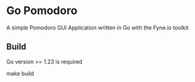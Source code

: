 # Go Pomodoro

A simple Pomodoro GUI Application written in Go with the Fyne.io toolkit

## Build

Go version >= 1.23 is required

make build 

